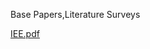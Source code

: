 Base Papers,Literature Surveys

[IEE.pdf](https://github.com/user-attachments/files/22428072/IEE.pdf)
